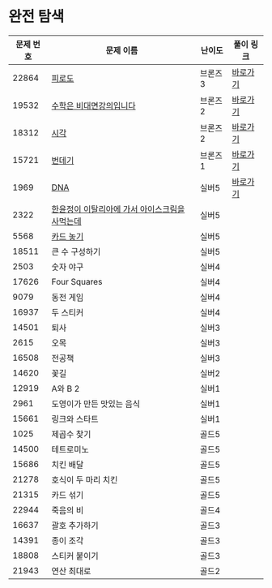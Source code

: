 # 완전 탐색

문제 번호 | 문제 이름 | 난이도 | 풀이 링크
---|---|---|---
22864 | [피로도](https://www.acmicpc.net/problem/22864) | 브론즈3 | [바로가기](https://github.com/ap3334/baekjoon/blob/main/%EC%99%84%EC%A0%84%ED%83%90%EC%83%89/22864.cpp)
19532 | [수학은 비대면강의입니다](https://www.acmicpc.net/problem/19532) | 브론즈2 | [바로가기](https://github.com/ap3334/baekjoon/blob/main/%EC%99%84%EC%A0%84%ED%83%90%EC%83%89/19532.cpp)
18312 | [시각](https://www.acmicpc.net/problem/18312) | 브론즈2 | [바로가기](https://github.com/ap3334/baekjoon/blob/main/%EC%99%84%EC%A0%84%ED%83%90%EC%83%89/18312.cpp)
15721 | [번데기](https://www.acmicpc.net/problem/15721) | 브론즈1 | [바로가기](https://github.com/ap3334/baekjoon/blob/main/%EC%99%84%EC%A0%84%ED%83%90%EC%83%89/15721.cpp)
1969 | [DNA](https://www.acmicpc.net/problem/1969) | 실버5 | [바로가기](https://github.com/ap3334/baekjoon/blob/main/%EC%99%84%EC%A0%84%ED%83%90%EC%83%89/1969.cpp)
2322 | [한윤정이 이탈리아에 가서 아이스크림을 사먹는데](https://www.acmicpc.net/problem/2422) | 실버5 |
5568 | [카드 놓기](https://www.acmicpc.net/problem/5568) | 실버5 |
18511 | 큰 수 구성하기 | 실버5 |
2503 | 숫자 야구 | 실버4 |
17626 | Four Squares | 실버4 |
9079 | 동전 게임 | 실버4 |
16937 | 두 스티커 | 실버4 |
14501 | 퇴사 | 실버3 |
2615 | 오목 | 실버3 |
16508 | 전공책 | 실버3 |
14620 | 꽃길 | 실버2 |
12919 | A와 B 2 | 실버1 |
2961 | 도영이가 만든 맛있는 음식 | 실버1 |
15661 | 링크와 스타트 | 실버1 |
1025 | 제곱수 찾기 | 골드5 |
14500 | 테트로미노 | 골드5 |
15686 | 치킨 배달 | 골드5 |
21278 | 호식이 두 마리 치킨 | 골드5 |
21315 | 카드 섞기 | 골드5 |
22944 | 죽음의 비 | 골드4 |
16637 | 괄호 추가하기 | 골드3 |
14391 | 종이 조각 | 골드3 |
18808 | 스티커 붙이기 | 골드3 |
21943 | 연산 최대로 | 골드2 |
